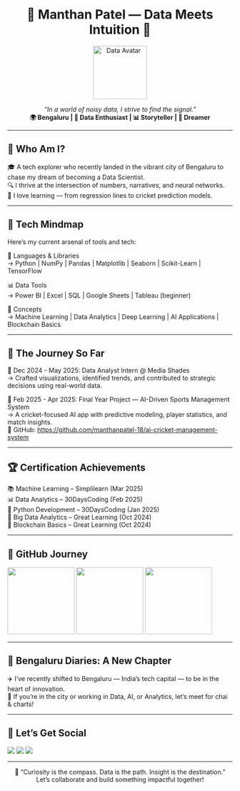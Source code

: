 <h1 align="center">🌟 Manthan Patel — Data Meets Intuition 🌟</h1>

<p align="center">
  <img src="https://cdn-icons-png.flaticon.com/512/4712/4712035.png" width="120" alt="Data Avatar" />
</p>

<p align="center">
  <i>“In a world of noisy data, I strive to find the signal.”</i><br>
  <strong>🌍 Bengaluru | 🧠 Data Enthusiast | 📊 Storyteller | 🚀 Dreamer</strong>
</p>

---

## 🧭 Who Am I?

🎓 A tech explorer who recently landed in the vibrant city of Bengaluru to chase my dream of becoming a Data Scientist.  
🔍 I thrive at the intersection of numbers, narratives, and neural networks.  
🌱 I love learning — from regression lines to cricket prediction models.

---

## 🧠 Tech Mindmap

Here’s my current arsenal of tools and tech:

🧮 Languages & Libraries  
→ Python | NumPy | Pandas | Matplotlib | Seaborn | Scikit-Learn | TensorFlow

📊 Data Tools  
→ Power BI | Excel | SQL | Google Sheets | Tableau (beginner)

🧠 Concepts  
→ Machine Learning | Data Analytics | Deep Learning | AI Applications | Blockchain Basics

---

## 🏁 The Journey So Far

📍 Dec 2024 - May 2025: Data Analyst Intern @ Media Shades  
→ Crafted visualizations, identified trends, and contributed to strategic decisions using real-world data.  

📍 Feb 2025 - Apr 2025: Final Year Project — AI-Driven Sports Management System  
→ A cricket-focused AI app with predictive modeling, player statistics, and match insights.  
🔗 GitHub: https://github.com/manthanpatel-18/ai-cricket-management-system

---

## 🏆 Certification Achievements

📚 Machine Learning – Simplilearn (Mar 2025)  
📊 Data Analytics – 30DaysCoding (Feb 2025)  
🐍 Python Development – 30DaysCoding (Jan 2025)  
🧠 Big Data Analytics – Great Learning (Oct 2024)  
🔐 Blockchain Basics – Great Learning (Oct 2024)

---

## 🚀 GitHub Journey

<img src="https://github-readme-stats.vercel.app/api?username=manthanpatel-18&show_icons=true&theme=vision-friendly-dark" height="150"> 
<img src="https://github-readme-streak-stats.herokuapp.com/?user=manthanpatel-18&theme=highcontrast" height="150">  
<img src="https://github-readme-stats.vercel.app/api/top-langs/?username=manthanpatel-18&layout=compact&theme=highcontrast" height="150">

---

## 📍 Bengaluru Diaries: A New Chapter

✈️ I’ve recently shifted to Bengaluru — India’s tech capital — to be in the heart of innovation.  
💬 If you’re in the city or working in Data, AI, or Analytics, let’s meet for chai & charts!

---

## 🔗 Let’s Get Social

<a href="https://www.linkedin.com/in/YOUR-LINK"><img src="https://img.shields.io/badge/LinkedIn-blue?style=flat&logo=linkedin&logoColor=white"/></a>
<a href="https://www.instagram.com/YOUR-INSTA"><img src="https://img.shields.io/badge/Instagram-E4405F?style=flat&logo=instagram&logoColor=white"/></a>
<a href="https://YOUR-PORTFOLIO.com"><img src="https://img.shields.io/badge/Portfolio-black?style=flat&logo=firefox&logoColor=white"/></a>

---

<p align="center">
  🌈 “Curiosity is the compass. Data is the path. Insight is the destination.”  
  <br>Let’s collaborate and build something impactful together!
</p>
